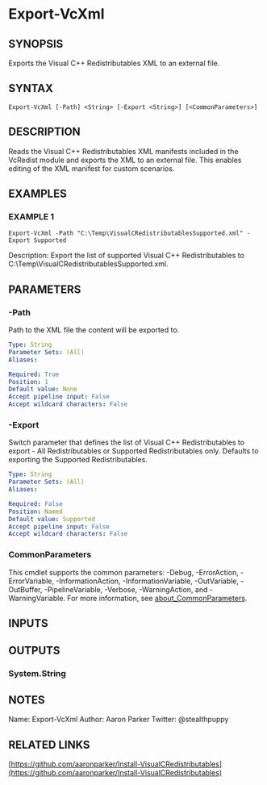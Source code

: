 # Export-VcXml

## SYNOPSIS

Exports the Visual C++ Redistributables XML to an external file.

## SYNTAX

```text
Export-VcXml [-Path] <String> [-Export <String>] [<CommonParameters>]
```

## DESCRIPTION

Reads the Visual C++ Redistributables XML manifests included in the VcRedist module and exports the XML to an external file. This enables editing of the XML manifest for custom scenarios.

## EXAMPLES

### EXAMPLE 1

```text
Export-VcXml -Path "C:\Temp\VisualCRedistributablesSupported.xml" -Export Supported
```

Description: Export the list of supported Visual C++ Redistributables to C:\Temp\VisualCRedistributablesSupported.xml.

## PARAMETERS

### -Path

Path to the XML file the content will be exported to.

```yaml
Type: String
Parameter Sets: (All)
Aliases:

Required: True
Position: 1
Default value: None
Accept pipeline input: False
Accept wildcard characters: False
```

### -Export

Switch parameter that defines the list of Visual C++ Redistributables to export - All Redistributables or Supported Redistributables only. Defaults to exporting the Supported Redistributables.

```yaml
Type: String
Parameter Sets: (All)
Aliases:

Required: False
Position: Named
Default value: Supported
Accept pipeline input: False
Accept wildcard characters: False
```

### CommonParameters

This cmdlet supports the common parameters: -Debug, -ErrorAction, -ErrorVariable, -InformationAction, -InformationVariable, -OutVariable, -OutBuffer, -PipelineVariable, -Verbose, -WarningAction, and -WarningVariable. For more information, see [about\_CommonParameters](http://go.microsoft.com/fwlink/?LinkID=113216).

## INPUTS

## OUTPUTS

### System.String

## NOTES

Name: Export-VcXml Author: Aaron Parker Twitter: @stealthpuppy

## RELATED LINKS

[https://github.com/aaronparker/Install-VisualCRedistributables](https://github.com/aaronparker/Install-VisualCRedistributables)

